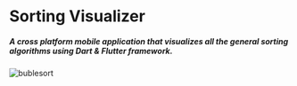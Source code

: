 # Sorting Visualizer

##### A cross platform mobile application that visualizes all the general sorting algorithms using Dart & Flutter framework.

 ![bublesort](https://github.com/Shwetank14/Sorting-Algorithm-Visualizer/blob/master/Sort/bublesort.gif)
